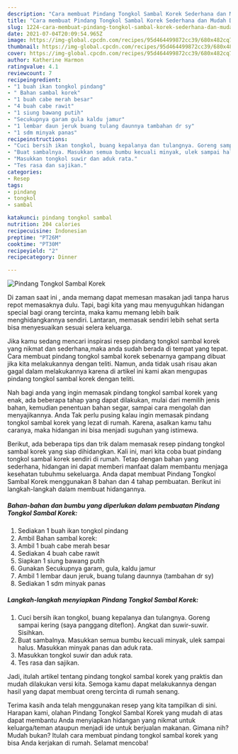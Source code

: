 ```yaml
---
description: "Cara membuat Pindang Tongkol Sambal Korek Sederhana dan Mudah Dibuat"
title: "Cara membuat Pindang Tongkol Sambal Korek Sederhana dan Mudah Dibuat"
slug: 1224-cara-membuat-pindang-tongkol-sambal-korek-sederhana-dan-mudah-dibuat
date: 2021-07-04T20:09:54.965Z
image: https://img-global.cpcdn.com/recipes/95d464499872cc39/680x482cq70/pindang-tongkol-sambal-korek-foto-resep-utama.jpg
thumbnail: https://img-global.cpcdn.com/recipes/95d464499872cc39/680x482cq70/pindang-tongkol-sambal-korek-foto-resep-utama.jpg
cover: https://img-global.cpcdn.com/recipes/95d464499872cc39/680x482cq70/pindang-tongkol-sambal-korek-foto-resep-utama.jpg
author: Katherine Harmon
ratingvalue: 4.1
reviewcount: 7
recipeingredient:
- "1 buah ikan tongkol pindang"
- " Bahan sambal korek"
- "1 buah cabe merah besar"
- "4 buah cabe rawit"
- "1 siung bawang putih"
- "Secukupnya garam gula kaldu jamur"
- "1 lembar daun jeruk buang tulang daunnya tambahan dr sy"
- "1 sdm minyak panas"
recipeinstructions:
- "Cuci bersih ikan tongkol, buang kepalanya dan tulangnya. Goreng sampai kering (saya panggang diteflon). Angkat dan suwir-suwir. Sisihkan."
- "Buat sambalnya. Masukkan semua bumbu kecuali minyak, ulek sampai halus. Masukkan minyak panas dan aduk rata."
- "Masukkan tongkol suwir dan aduk rata."
- "Tes rasa dan sajikan."
categories:
- Resep
tags:
- pindang
- tongkol
- sambal

katakunci: pindang tongkol sambal 
nutrition: 204 calories
recipecuisine: Indonesian
preptime: "PT26M"
cooktime: "PT30M"
recipeyield: "2"
recipecategory: Dinner

---
```



![Pindang Tongkol Sambal Korek](https://img-global.cpcdn.com/recipes/95d464499872cc39/680x482cq70/pindang-tongkol-sambal-korek-foto-resep-utama.jpg)

Di zaman  saat ini , anda memang dapat memesan masakan jadi tanpa harus repot memasaknya dulu. Tapi, bagi kita yang mau menyuguhkan hidangan special bagi orang tercinta, maka kamu memang lebih baik menghidangkannya sendiri. Lantaran, memasak sendiri lebih sehat serta bisa menyesuaikan sesuai selera keluarga.

Jika kamu sedang mencari inspirasi resep pindang tongkol sambal korek yang nikmat dan sederhana,maka anda sudah berada di tempat yang tepat. Cara membuat pindang tongkol sambal korek  sebenarnya gampang dibuat jika kita melakukannya dengan teliti. Namun, anda tidak usah risau akan gagal dalam melakukannya 
karena di artikel ini kami akan mengupas pindang tongkol sambal korek dengan teliti.  



Nah bagi anda yang ingin memasak pindang tongkol sambal korek yang enak, ada beberapa tahap yang dapat dilakukan, mulai dari memilih jenis bahan, kemudian penentuan bahan segar, sampai cara mengolah dan menyajikannya. Anda Tak perlu pusing kalau ingin memasak pindang tongkol sambal korek yang lezat di rumah. Karena, asalkan kamu  tahu caranya, maka hidangan ini bisa menjadi suguhan yang istimewa.

Berikut, ada beberapa tips dan trik dalam memasak resep pindang tongkol sambal korek yang siap dihidangkan. Kali ini, mari kita coba buat pindang tongkol sambal korek sendiri di rumah. Tetap dengan bahan yang sederhana, hidangan ini dapat memberi manfaat dalam membantu menjaga kesehatan tubuhmu sekeluarga. Anda dapat membuat Pindang Tongkol Sambal Korek menggunakan 8 bahan dan 4 tahap pembuatan. Berikut ini langkah-langkah dalam membuat hidangannya.

<!--inarticleads1-->

##### Bahan-bahan dan bumbu yang diperlukan dalam pembuatan Pindang Tongkol Sambal Korek:

1. Sediakan 1 buah ikan tongkol pindang
1. Ambil  Bahan sambal korek:
1. Ambil 1 buah cabe merah besar
1. Sediakan 4 buah cabe rawit
1. Siapkan 1 siung bawang putih
1. Gunakan Secukupnya garam, gula, kaldu jamur
1. Ambil 1 lembar daun jeruk, buang tulang daunnya (tambahan dr sy)
1. Sediakan 1 sdm minyak panas




<!--inarticleads2-->

##### Langkah-langkah menyiapkan Pindang Tongkol Sambal Korek:

1. Cuci bersih ikan tongkol, buang kepalanya dan tulangnya. Goreng sampai kering (saya panggang diteflon). Angkat dan suwir-suwir. Sisihkan.
1. Buat sambalnya. Masukkan semua bumbu kecuali minyak, ulek sampai halus. Masukkan minyak panas dan aduk rata.
1. Masukkan tongkol suwir dan aduk rata.
1. Tes rasa dan sajikan.




Jadi, itulah artikel tentang  pindang tongkol sambal korek  yang praktis dan mudah dilakukan versi kita. Semoga kamu dapat melakukannya dengan hasil yang dapat membuat oreng tercinta di rumah senang. 

Terima kasih anda telah menggunakan resep yang kita tampilkan di sini. Harapan kami, olahan  Pindang Tongkol Sambal Korek yang mudah di atas dapat membantu Anda menyiapkan hidangan yang nikmat untuk keluarga/teman ataupun menjadi ide untuk berjualan makanan. Gimana nih? Mudah bukan? Itulah cara membuat pindang tongkol sambal korek yang bisa Anda kerjakan di rumah. Selamat mencoba!

